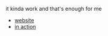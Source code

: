 
it kinda work and that's enough for me
- [website](https://t-88.github.io/svelte-prototype--sortable-list/)
- [in action](https://t-88.github.io/svelte-frontendmentor--todo-app-main/)
